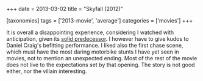+++
date = 2013-03-02
title = "Skyfall (2012)"

[taxonomies]
tags = ['2013-movie', 'average']
categories = ['movies']
+++

It is overall a disappointing experience, considering I watched with
anticipation, given its [solid predecessor]. I however have to give
kudos to Daniel Craig's befitting performance. I liked also the first
chase scene, which must have the most daring motorbike stunts I have yet
seen in movies, not to mention an unexpected ending. Most of the rest of
the movie does not live to the expectations set by that opening. The
story is not good either, nor the villain interesting.

  [solid predecessor]: http://tshepang.net/quantum-of-solace-2008
